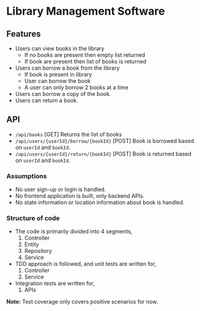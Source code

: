 # Library Management Software

## Features
- Users can view books in the library
  - If no books are present then empty list returned
  - If book are present then list of books is returned
- Users can borrow a book from the library
  - If book is present in library
  - User can borrow the book
  - A user can only borrow 2 books at a time
- Users can borrow a copy of the book.
- Users can return a book.

## API
- `/api/books` [GET] Returns the list of books
- `/api/users/{userId}/borrow/{bookId}` [POST] Book is borrowed based on `userId` and `bookId`.
- `/api/users/{userId}/return/{bookId}` [POST] Book is returned based on `userId` and `bookId`.

### Assumptions
- No user sign-up or login is handled.
- No frontend application is built, only backend APIs.
- No state information or location information about book is handled.

### Structure of code
- The code is primarily divided into 4 segments,
  1. Controller
  2. Entity
  3. Repository
  4. Service
- TDD approach is followed, and unit tests are written for,
  1. Controller
  2. Service
- Integration tests are written for,
  1. APIs

**Note:** Test coverage only covers positive scenarios for now.